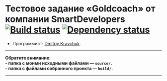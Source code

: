 # Тестовое задание «Goldcoach» от компании SmartDevelopers [![Build status][travis-image]][travis-url] [![Dependency status][dependency-image]][dependency-url]

* Программист: [Dmitriy Kravchuk](https://www.linkedin.com/in/mytrofann/).

---

**Обратите внимание:**<br>
**- папка с моими исходными файлами — `source/`.**<br>
**- папка с файлами собранного проекта — `build/`.**


---

[travis-image]: https://travis-ci.org/htmlacademy-adaptive/461429-sedona.svg?branch=master
[travis-url]: https://travis-ci.org/htmlacademy-adaptive/461429-sedona
[dependency-image]: https://david-dm.org/htmlacademy-adaptive/461429-sedona/dev-status.svg?style=flat-square
[dependency-url]: https://david-dm.org/htmlacademy-adaptive/461429-sedona?type=dev
